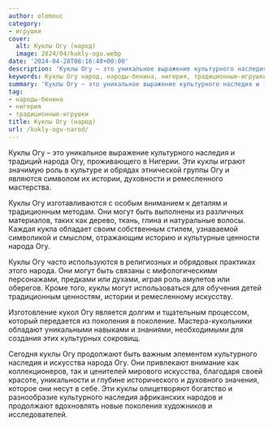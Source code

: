 ```yaml
---
author: olomouc
category:
- игрушки
cover:
  alt: Куклы Огу (народ)
  image: 2024/04/kukly-ogu.webp
date: '2024-04-28T08:16:48+00:00'
description: 'Куклы Огу – это уникальное выражение культурного наследия и традиций народа Огу, проживающего в Нигерии. Эти куклы играют значимую роль в культуре и...'
keywords: Куклы Огу народ, народы-бенина, нигерия, традиционные-игрушки, огу, куклы, народа, культурного, наследия, могут, роль, истории, традиционным, поколения, продолжают, искусства, это, уникальное, выражение
summary: 'Куклы Огу – это уникальное выражение культурного наследия и традиций народа Огу, проживающего в Нигерии. Эти куклы играют значимую роль в культуре и...'
tag:
- народы-бенина
- нигерия
- традиционные-игрушки
title: Куклы Огу (народ)
url: /kukly-ogu-narod/
---
```


Куклы Огу – это уникальное выражение культурного наследия и традиций народа Огу, проживающего в Нигерии. Эти куклы играют значимую роль в культуре и обрядах этнической группы Огу и являются символом их истории, духовности и ремесленного мастерства.

Куклы Огу изготавливаются с особым вниманием к деталям и традиционным методам. Они могут быть выполнены из различных материалов, таких как дерево, ткань, глина и натуральные волосы. Каждая кукла обладает своим собственным стилем, узнаваемой символикой и смыслом, отражающим историю и культурные ценности народа Огу.

Куклы Огу часто используются в религиозных и обрядовых практиках этого народа. Они могут быть связаны с мифологическими персонажами, предками или духами, играя роль амулетов или оберегов. Кроме того, куклы могут использоваться для обучения детей традиционным ценностям, истории и ремесленному искусству.

Изготовление кукол Огу является долгим и тщательным процессом, который передается из поколения в поколение. Мастера-кукольники обладают уникальными навыками и знаниями, необходимыми для создания этих культурных сокровищ.

Сегодня куклы Огу продолжают быть важным элементом культурного наследия и искусства народа Огу. Они привлекают внимание как коллекционеров, так и ценителей мирового искусства, благодаря своей красоте, уникальности и глубине исторического и духовного значения, которое они несут в себе. Эти куклы олицетворяют богатство и разнообразие культурного наследия африканских народов и продолжают вдохновлять новые поколения художников и исследователей.